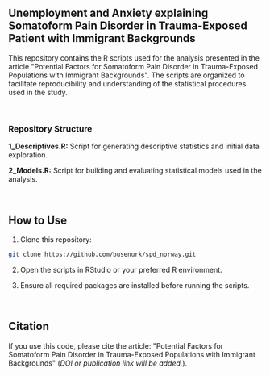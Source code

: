 ## Unemployment and Anxiety explaining Somatoform Pain Disorder in Trauma-Exposed Patient with Immigrant Backgrounds 
This repository contains the R scripts used for the analysis presented in the article "Potential Factors for Somatoform Pain Disorder in Trauma-Exposed Populations with Immigrant Backgrounds". The scripts are organized to facilitate reproducibility and understanding of the statistical procedures used in the study.

<br>

### Repository Structure
**1_Descriptives.R:** Script for generating descriptive statistics and initial data exploration.

**2_Models.R:** Script for building and evaluating statistical models used in the analysis.

<br>

## How to Use
1. Clone this repository:

```bash
git clone https://github.com/busenurk/spd_norway.git
```
2. Open the scripts in RStudio or your preferred R environment.

3. Ensure all required packages are installed before running the scripts.

<br>

## Citation
If you use this code, please cite the article: "Potential Factors for Somatoform Pain Disorder in Trauma-Exposed Populations with Immigrant Backgrounds" (_DOI or publication link will be added._).
